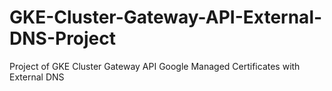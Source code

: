 # GKE-Cluster-Gateway-API-External-DNS-Project
Project of GKE Cluster Gateway API Google Managed Certificates with External DNS

